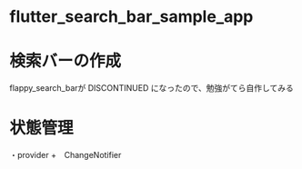 # flutter_search_bar_sample_app


# 検索バーの作成

flappy_search_barが DISCONTINUED になったので、勉強がてら自作してみる


# 状態管理

・provider +　ChangeNotifier

